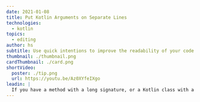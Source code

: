 ```yaml
---
date: 2021-01-08
title: Put Kotlin Arguments on Separate Lines
technologies:
  - kotlin
topics:
  - editing
author: hs
subtitle: Use quick intentions to improve the readability of your code
thumbnail: ./thumbnail.png
cardThumbnail: ./card.png
shortVideo:
  poster: ./tip.png
  url: https://youtu.be/Az0XYfeIXgo
leadin: |
  If you have a method with a long signature, or a Kotlin class with a lot of properties, you can press **⌥⏎** (macOS), or **Alt+Enter** (Windows/Linux), and select 'Put Arguments on Separate Lines' to make it more readable.
---
```


